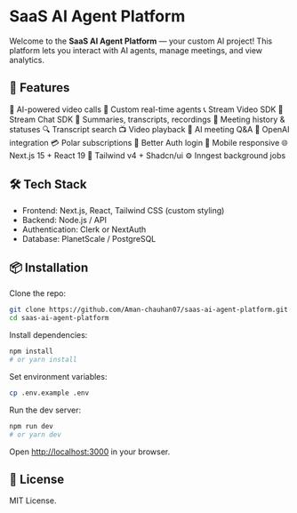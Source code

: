 # SaaS AI Agent Platform

Welcome to the **SaaS AI Agent Platform** — your custom AI project! This platform lets you interact with AI agents, manage meetings, and view analytics.

## 🚀 Features

🤖 AI-powered video calls
🧠 Custom real-time agents
📞 Stream Video SDK
💬 Stream Chat SDK
📝 Summaries, transcripts, recordings
📂 Meeting history & statuses
🔍 Transcript search
📺 Video playback
💬 AI meeting Q&A
🧠 OpenAI integration
💳 Polar subscriptions
🔐 Better Auth login
📱 Mobile responsive
🌐 Next.js 15 + React 19
🎨 Tailwind v4 + Shadcn/ui
⚙️ Inngest background jobs


## 🛠️ Tech Stack

* Frontend: Next.js, React, Tailwind CSS (custom styling)
* Backend: Node.js / API
* Authentication: Clerk or NextAuth
* Database: PlanetScale / PostgreSQL

## 📦 Installation

Clone the repo:

```bash
git clone https://github.com/Aman-chauhan07/saas-ai-agent-platform.git
cd saas-ai-agent-platform
```

Install dependencies:

```bash
npm install
# or yarn install
```

Set environment variables:

```bash
cp .env.example .env
```

Run the dev server:

```bash
npm run dev
# or yarn dev
```

Open [http://localhost:3000](http://localhost:3000) in your browser.

## 📄 License

MIT License.

